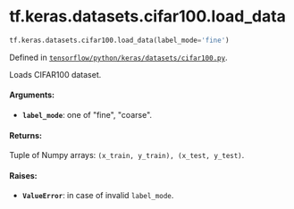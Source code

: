 <div itemscope itemtype="http://developers.google.com/ReferenceObject">
<meta itemprop="name" content="tf.keras.datasets.cifar100.load_data" />
<meta itemprop="path" content="Stable" />
</div>

# tf.keras.datasets.cifar100.load_data

``` python
tf.keras.datasets.cifar100.load_data(label_mode='fine')
```



Defined in [`tensorflow/python/keras/datasets/cifar100.py`](https://www.tensorflow.org/code/tensorflow/python/keras/datasets/cifar100.py).

Loads CIFAR100 dataset.

#### Arguments:

* <b>`label_mode`</b>: one of "fine", "coarse".


#### Returns:

Tuple of Numpy arrays: `(x_train, y_train), (x_test, y_test)`.


#### Raises:

* <b>`ValueError`</b>: in case of invalid `label_mode`.